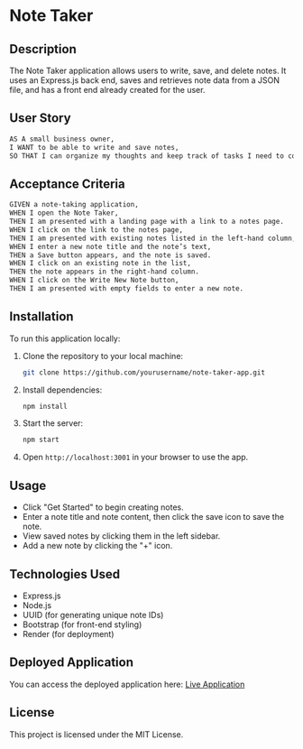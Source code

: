 # Note Taker

## Description

The Note Taker application allows users to write, save, and delete notes. It uses an Express.js back end, saves and retrieves note data from a JSON file, and has a front end already created for the user.

## User Story

```md
AS A small business owner,
I WANT to be able to write and save notes,
SO THAT I can organize my thoughts and keep track of tasks I need to complete.
```

## Acceptance Criteria

```md
GIVEN a note-taking application,
WHEN I open the Note Taker,
THEN I am presented with a landing page with a link to a notes page.
WHEN I click on the link to the notes page,
THEN I am presented with existing notes listed in the left-hand column, plus empty fields to enter a new note title and the note’s text in the right-hand column.
WHEN I enter a new note title and the note’s text,
THEN a Save button appears, and the note is saved.
WHEN I click on an existing note in the list,
THEN the note appears in the right-hand column.
WHEN I click on the Write New Note button,
THEN I am presented with empty fields to enter a new note.
```

## Installation

To run this application locally:

1. Clone the repository to your local machine:
   ```bash
   git clone https://github.com/yourusername/note-taker-app.git
   ```

2. Install dependencies:
   ```bash
   npm install
   ```

3. Start the server:
   ```bash
   npm start
   ```

4. Open `http://localhost:3001` in your browser to use the app.

## Usage

- Click "Get Started" to begin creating notes.
- Enter a note title and note content, then click the save icon to save the note.
- View saved notes by clicking them in the left sidebar.
- Add a new note by clicking the "+" icon.

## Technologies Used

- Express.js
- Node.js
- UUID (for generating unique note IDs)
- Bootstrap (for front-end styling)
- Render (for deployment)

## Deployed Application

You can access the deployed application here: [Live Application](https://your-app-url-on-render)

## License

This project is licensed under the MIT License.
